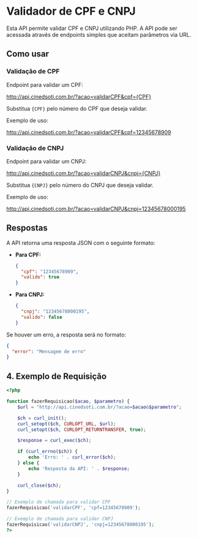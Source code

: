 # Validador de CPF e CNPJ

Esta API permite validar CPF e CNPJ utilizando PHP. A API pode ser acessada através de endpoints simples que aceitam parâmetros via URL.

## Como usar

### Validação de CPF

Endpoint para validar um CPF:

http://api.cinedsoti.com.br/?acao=validarCPF&cpf={CPF}

Substitua `{CPF}` pelo número do CPF que deseja validar.

Exemplo de uso:

http://api.cinedsoti.com.br/?acao=validarCPF&cpf=12345678909


### Validação de CNPJ

Endpoint para validar um CNPJ:

http://api.cinedsoti.com.br/?acao=validarCNPJ&cnpj={CNPJ}

Substitua `{CNPJ}` pelo número do CNPJ que deseja validar.

Exemplo de uso:

http://api.cinedsoti.com.br/?acao=validarCNPJ&cnpj=12345678000195


## Respostas

A API retorna uma resposta JSON com o seguinte formato:

- **Para CPF:**
    ```json
    {
      "cpf": "12345678909",
      "valido": true
    }
    ```

- **Para CNPJ:**
    ```json
    {
      "cnpj": "12345678000195",
      "valido": false
    }
    ```

Se houver um erro, a resposta será no formato:
```json
{
  "error": "Mensagem de erro"
}
```


## 4. Exemplo de Requisição

```php
<?php

function fazerRequisicao($acao, $parametro) {
    $url = "http://api.cinedsoti.com.br/?acao=$acao&$parametro";

    $ch = curl_init();
    curl_setopt($ch, CURLOPT_URL, $url);
    curl_setopt($ch, CURLOPT_RETURNTRANSFER, true);

    $response = curl_exec($ch);

    if (curl_errno($ch)) {
        echo 'Erro: ' . curl_error($ch);
    } else {
        echo 'Resposta da API: ' . $response;
    }

    curl_close($ch);
}

// Exemplo de chamada para validar CPF
fazerRequisicao('validarCPF', 'cpf=12345678909');

// Exemplo de chamada para validar CNPJ
fazerRequisicao('validarCNPJ', 'cnpj=12345678000195');
?>
